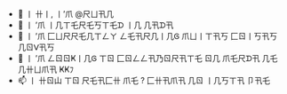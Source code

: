 - 👋 丨  卄丨, 丨’爪 @尺ㄩ卂几
- 👀 丨  ’爪 丨几ㄒ乇尺乇丂ㄒ乇ᗪ 丨几 几卂ᗪ卂
- 🌱 丨  ’爪 匚ㄩ尺尺乇几ㄒㄥㄚ ㄥ乇卂尺几丨几Ꮆ 爪ㄩ丨ㄒ卂丂 匚ㄖ丨丂卂丂 几ㄖᐯ卂丂
- 💞️ 丨  ’爪 ㄥㄖㄖҜ丨几Ꮆ ㄒㄖ 匚ㄖㄥㄥ卂乃ㄖ尺卂ㄒ乇 ㄖ几 爪乇尺ᗪ卂 几乇几卄ㄩ爪卂 ҜҜﾌ
- 📫 丨  卄ㄖ山 ㄒㄖ 尺乇卂匚卄 爪乇 ? 匚卄卂爪卂 几ㄖ 丨几丂ㄒ卂 卩卂乇
